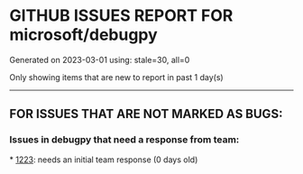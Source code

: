 
# GITHUB ISSUES REPORT FOR microsoft/debugpy


Generated on 2023-03-01 using: stale=30, all=0


Only showing items that are new to report in past 1 day(s)


---

## FOR ISSUES THAT ARE NOT MARKED AS BUGS:


### Issues in debugpy that need a response from team:


\* [1223](https://github.com/microsoft/debugpy/issues/1223 "Debugging a Python program in VS Code seems to pollute PowerShell's history"): needs an initial team response (0 days old)
